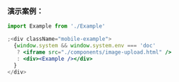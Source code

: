 ### 演示案例：
```jsx harmony
import Example from './Example'

;<div className="mobile-example">
  {window.system && window.system.env === 'doc' 
   ? <iframe src="./components/image-upload.html" />
   : <div><Example /></div>
  }
</div>
``` 
```js { "file": "../Example.tsx" }
```